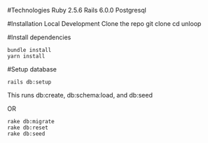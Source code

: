 #Technologies
Ruby 2.5.6
Rails 6.0.0
Postgresql

#Installation
  Local Development
  Clone the repo
    git clone 
    cd unloop

#Install dependencies
  ```
  bundle install
  yarn install
```
#Setup database
  ```
  rails db:setup
  ```
  This runs db:create, db:schema:load, and db:seed
  
  OR
  
  ```
  rake db:migrate
  rake db:reset
  rake db:seed
```
